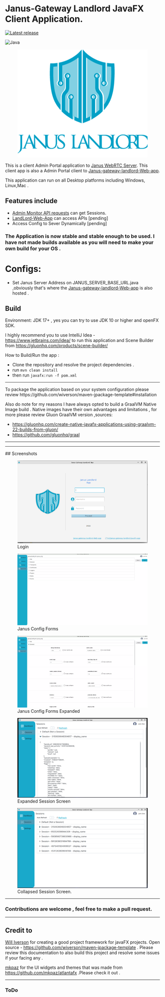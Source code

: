 # Janus-Gateway Landlord JavaFX Client Application.


[![Latest release](https://img.shields.io/badge/version-0.8-blue)](https://img.shields.io/badge/v0.1-tag-green)

![Java](https://img.shields.io/badge/Java-ED8B00?style=for-the-badge&logo=java&logoColor=white)     


<figure>
<img src="wall.png" alt="App Icon."/>

</figure>

This is a client Admin Portal application to [Janus WebRTC Server](https://github.com/meetecho/janus-gateway). 
This client app is also a Admin Portal client to  [Janus-gateway-landlord-Web-app](https://github.com/kinsleykajiva/Janus-gateway-landlord-Web-app). 

This application can run on all Desktop platforms including Windows, Linux,Mac .


## Features include
- [Admin Monitor API requests](https://janus.conf.meetecho.com/docs/admin.html) can get Sessions.
- [LandLord-Web-App](https://github.com/kinsleykajiva/Janus-gateway-landlord-Web-app ) can access APIs [pending] 
- Access Config to Sever Dynamically [pending] 

### The Application is now stable and stable enough to be used. I have not made builds available as you will need to make your own build for your OS .

# Configs:
- Set Janus Server Address on JANUS_SERVER_BASE_URL.java ,obviously that's where the  [Janus-gateway-landlord-Web-app](https://github.com/kinsleykajiva/Janus-gateway-landlord-Web-app) is also hosted .

## Build
Environment: JDK  17+ , yes you  can try to use JDK 10 or higher and openFX SDK.

I highly recommend you to use IntelliJ Idea  - https://www.jetbrains.com/idea/   to run this application and Scene Builder from https://gluonhq.com/products/scene-builder/


How to Build/Run the app :
- Clone the repository and resolve the project dependencies .
- run ``mvn clean install ``
- then run ``javafx:run -f pom.xml ``

<hr>
To package the application based on your system configuration please review https://github.com/wiverson/maven-jpackage-template#installation

Also do note for my reasons I have always opted to build a GraalVM Native Image build . Native images have their own advantages and limitations , 
for more please review Gluon GraalVM version ,sources: 
- https://gluonhq.com/create-native-javafx-applications-using-graalvm-22-builds-from-gluon/  
- https://github.com/gluonhq/graal

<hr>


<hr>
## Screenshots

<figure>
<img src="screenshots/login.png" alt="Login" />
<figure-caption>Login</figure-caption>
</figure>

<figure>
<img src="screenshots/janusConfig-screen1.png" alt="Janus Config Forms" />
<figure-caption>Janus Config Forms</figure-caption>
</figure>

<figure>
<img src="screenshots/janusConfig-screen2.png" alt="Janus Config Forms" />
<figure-caption>Janus Config Forms Expanded</figure-caption>
</figure>

<figure>
<img src="screenshots/sessions-screen.png" alt="Expanded Session Screen" />
<figure-caption>Expanded Session Screen</figure-caption>
</figure>


<figure>
<img src="screenshots/sessions-screenshot-2.png" alt="Collapsed Session Screen."/>
<figure-caption>Collapsed Session Screen.</figure-caption>
</figure>

<hr>

### Contributions are welcome , feel free to make a pull request.
<hr>

## Credit to 

 [Will Iverson](https://github.com/wiverson)  for creating a good project framework for javaFX projects.  Open source - https://github.com/wiverson/maven-jpackage-template  . Please 
review this documentation to also build  this project and resolve some issues if your facing any .

[mkpaz](https://github.com/mkpaz)   for the UI widgets and themes that was made from https://github.com/mkpaz/atlantafx .Please check it out .

<hr>

### ToDo <br>



